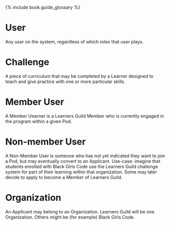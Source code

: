 {% include book.guide_glossary %}

# User

Any user on the system, regardless of which roles that user plays.

# Challenge

A piece of curriculum that may be completed by a Learner designed to teach and give practice with one or more particular skills.

# Member User

A Member Uearner is a Learners Guild Member who is currently engaged in the program within a given Pod.

# Non-member User

A Non-Member User is someone who has not yet indicated they want to join a Pod, but may eventually convert to an Applicant. Use-case: imagine that students enrolled with Black Girls Code use the Learners Guild challenge system for part of their learning within that organization. Some may later decide to apply to become a Member of Learners Guild.

# Organization

An Applicant may belong to an Organization. Learners Guild will be one Organization. Others might be (for example) Black Girls Code.
